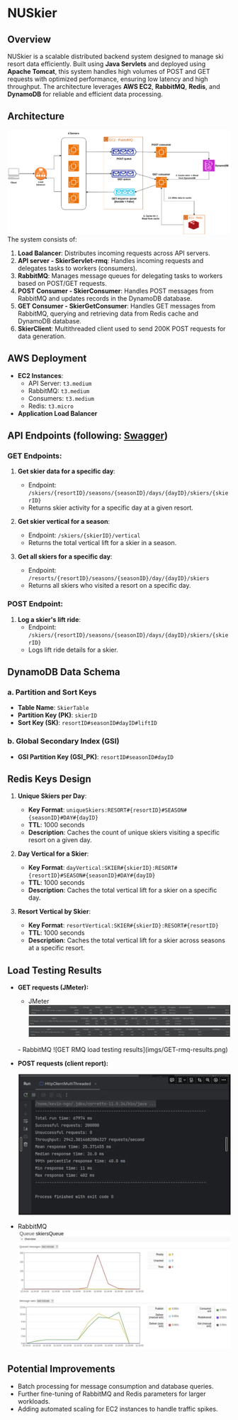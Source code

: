 # NUSkier

## Overview
NUSkier is a scalable distributed backend system designed to manage ski resort data efficiently. Built using **Java Servlets** and deployed using **Apache Tomcat**, this system handles high volumes of POST and GET requests with optimized performance, ensuring low latency and high throughput. The architecture leverages **AWS EC2**, **RabbitMQ**, **Redis**, and **DynamoDB** for reliable and efficient data processing.

## Architecture
![Architecture Diagram](imgs/architecture.drawio.png)
The system consists of:
1. **Load Balancer**: Distributes incoming requests across API servers.
2. **API server - SkierServlet-rmq**: Handles incoming requests and delegates tasks to workers (consumers).
3. **RabbitMQ**: Manages message queues for delegating tasks to workers based on POST/GET requests.
4. **POST Consumer - SkierConsumer**: Handles POST messages from RabbitMQ and updates records in the DynamoDB database.
5. **GET Consumer - SkierGetConsumer**: Handles GET messages from RabbitMQ, querying and retrieving data from Redis cache and DynamoDB database.
6. **SkierClient**: Multithreaded client used to send 200K POST requests for data generation.

## AWS Deployment
- **EC2 Instances**:
  - API Server: `t3.medium`
  - RabbitMQ: `t3.medium`
  - Consumers: `t3.medium`
  - Redis: `t3.micro`
- **Application Load Balancer**

## API Endpoints (following: [Swagger](https://app.swaggerhub.com/apis/cloud-perf/SkiDataAPI/2.0#/info))
### GET Endpoints:
1. **Get skier data for a specific day**:
   - Endpoint: `/skiers/{resortID}/seasons/{seasonID}/days/{dayID}/skiers/{skierID}`
   - Returns skier activity for a specific day at a given resort.

2. **Get skier vertical for a season**:
   - Endpoint: `/skiers/{skierID}/vertical`
   - Returns the total vertical lift for a skier in a season.

3. **Get all skiers for a specific day**:
   - Endpoint: `/resorts/{resortID}/seasons/{seasonID}/day/{dayID}/skiers`
   - Returns all skiers who visited a resort on a specific day.

### POST Endpoint:
1. **Log a skier's lift ride**:
   - Endpoint: `/skiers/{resortID}/seasons/{seasonID}/days/{dayID}/skiers/{skierID}`
   - Logs lift ride details for a skier.

## DynamoDB Data Schema
### a. Partition and Sort Keys
- **Table Name**: `SkierTable`
- **Partition Key (PK)**: `skierID`
- **Sort Key (SK)**: `resortID#seasonID#dayID#liftID`

### b. Global Secondary Index (GSI)
- **GSI Partition Key (GSI_PK)**: `resortID#seasonID#dayID`

## Redis Keys Design
1. **Unique Skiers per Day**:
   - **Key Format**: `uniqueSkiers:RESORT#{resortID}#SEASON#{seasonID}#DAY#{dayID}`
   - **TTL**: 1000 seconds
   - **Description**: Caches the count of unique skiers visiting a specific resort on a given day.

2. **Day Vertical for a Skier**:
   - **Key Format**: `dayVertical:SKIER#{skierID}:RESORT#{resortID}#SEASON#{seasonID}#DAY#{dayID}`
   - **TTL**: 1000 seconds
   - **Description**: Caches the total vertical lift for a skier on a specific day.

3. **Resort Vertical by Skier**:
   - **Key Format**: `resortVertical:SKIER#{skierID}:RESORT#{resortID}`
   - **TTL**: 1000 seconds
   - **Description**: Caches the total vertical lift for a skier across seasons at a specific resort.

<!-- ## How to Run
1. Clone the repository:
   ```bash
   git clone https://github.com/yourusername/nuskier.git
   ```
2. Build and deploy the project on an Apache Tomcat server.
3. Set up RabbitMQ, Redis, and DynamoDB on AWS, or use local installations.
4. Update the configuration files with appropriate connection details.
5. Use a load testing tool (e.g., JMeter) to simulate traffic and monitor performance. -->

## Load Testing Results
- **GET requests (JMeter):**
  <!-- - Endpoint: `/skiers/{resortID}/seasons/{seasonID}/days/{dayID}/skiers/{skierID}`
  - Average latency: 185ms
  - Throughput: 1,300 requests/second -->
  - JMeter
  ![GET API1 load testing results](imgs/GET1-results.png)
  ![GET API2 load testing results](imgs/GET2-results.png)
  ![GET API3 load testing results](imgs/GET3-results.png)
  </br>
  - RabbitMQ
  ![GET RMQ load testing results](imgs/GET-rmq-results.png)


- **POST requests (client report):**
  <!-- - Endpoint: `/skiers/{resortID}/seasons/{seasonID}/days/{dayID}/skiers/{skierID}`
  - Average latency: 200ms
  - Throughput: 2900 requests/second -->
  ![POST API load testing results](imgs/POST-results.png)
  </br>
- RabbitMQ
  ![GET RMQ load testing results](imgs/POST-rmq-results.png)

<!-- ## Performance Optimizations
- Implemented multithreaded channel pooling for RabbitMQ to minimize channel creation overhead, keeping queue sizes consistently below ~1,000 messages.
- Fine-tuned RabbitMQ parameters, such as `vm_memory_high_watermark.relative`, for optimal memory usage.
![RMQ optimization](imgs/rmq-optim.png) -->


## Potential Improvements
- Batch processing for message consumption and database queries.
- Further fine-tuning of RabbitMQ and Redis parameters for larger workloads.
- Adding automated scaling for EC2 instances to handle traffic spikes.
